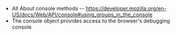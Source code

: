 - All About console methods -- https://developer.mozilla.org/en-US/docs/Web/API/console#using_groups_in_the_console
- The console object provides access to the browser's debugging console
